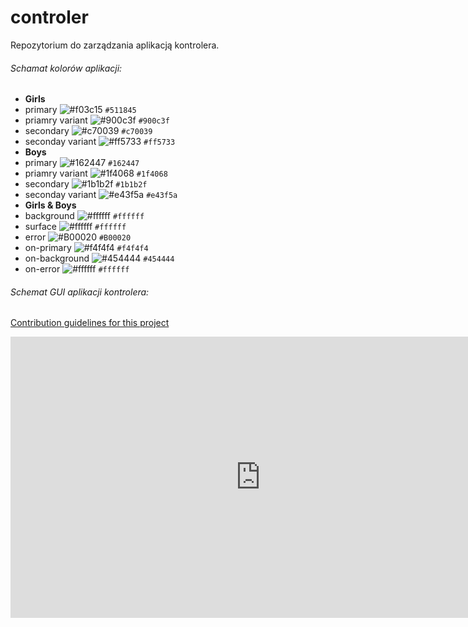 # controler
Repozytorium do zarządzania aplikacją kontrolera.
###### Schamat kolorów aplikacji:
- **Girls**
 - primary ![#f03c15](https://placehold.it/15/511845/000000?text=+) `#511845`
 - priamry variant ![#900c3f](https://placehold.it/15/900c3f/000000?text=+) `#900c3f`
 - secondary ![#c70039](https://placehold.it/15/c70039/000000?text=+) `#c70039`
 - seconday variant ![#ff5733](https://placehold.it/15/ff5733/000000?text=+) `#ff5733`
- **Boys**
 - primary ![#162447](https://placehold.it/15/162447/000000?text=+) `#162447`
 - priamry variant ![#1f4068](https://placehold.it/15/1f4068/000000?text=+) `#1f4068`
 - secondary ![#1b1b2f](https://placehold.it/15/1b1b2f/000000?text=+) `#1b1b2f`
 - seconday variant ![#e43f5a](https://placehold.it/15/e43f5a/000000?text=+) `#e43f5a`
- **Girls & Boys**
 - background ![#ffffff](https://placehold.it/15/ffffff/000000?text=+) `#ffffff`
 - surface ![#ffffff](https://placehold.it/15/ffffff/000000?text=+) `#ffffff`
 - error ![#B00020](https://placehold.it/15/B00020/000000?text=+) `#B00020`
 - on-primary ![#f4f4f4](https://placehold.it/15/f4f4f4/000000?text=+) `#f4f4f4`
 - on-background ![#454444](https://placehold.it/15/454444/000000?text=+) `#454444`
 - on-error ![#ffffff](https://placehold.it/15/ffffff/000000?text=+) `#ffffff`
 
 ###### Schemat GUI aplikacji kontrolera:
 [Contribution guidelines for this project](docs/CONTRIBUTING.md)
 
 <iframe style="border: none;" width="800" height="450" src="https://www.figma.com/embed?embed_host=share&url=https%3A%2F%2Fwww.figma.com%2Ffile%2FgbLd0tBwCsy9nuPxkAEHs2%2FKontrolerSystemyWbudowane" allowfullscreen></iframe>
